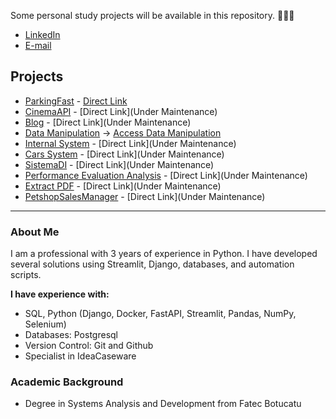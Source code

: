 Some personal study projects will be available in this repository. 🚀🧑‍💻


* [LinkedIn](https://www.linkedin.com/in/bruno-pascoal/)
* [E-mail](bpascoal.santos@gmail.com)

## Projects
* [ParkingFast](https://github.com/brunopascoal/parking_fast) - [Direct Link](https://parking.brunopascoal.tech/)
* [CinemaAPI](https://github.com/brunopascoal/cinema-api) - [Direct Link](Under Maintenance)
* [Blog](https://github.com/brunopascoal/blog) - [Direct Link](Under Maintenance)
* [Data Manipulation](https://github.com/brunopascoal/data_manipulation) -> [Access Data Manipulation](https://datamanipulation.streamlit.app/)
* [Internal System](https://github.com/brunopascoal/sistema_interno) - [Direct Link](Under Maintenance)
* [Cars System](https://github.com/brunopascoal/sistema_carros) - [Direct Link](Under Maintenance)
* [SistemaDI](https://github.com/brunopascoal/sistema_DI) - [Direct Link](Under Maintenance)
* [Performance Evaluation Analysis](https://github.com/brunopascoal/performance-evaluation-analysis) - [Direct Link](Under Maintenance)
* [Extract PDF](https://github.com/brunopascoal/extrator-pdf-imagens) - [Direct Link](Under Maintenance)
* [PetshopSalesManager](https://github.com/brunopascoal/PetshopSalesManager) - [Direct Link](Under Maintenance)

----

### About Me

I am a professional with 3 years of experience in Python. I have developed several solutions using Streamlit, Django, databases, and automation scripts.

**I have experience with:**
* SQL, Python (Django, Docker, FastAPI, Streamlit, Pandas, NumPy, Selenium)
* Databases: Postgresql
* Version Control: Git and Github
* Specialist in IdeaCaseware

### Academic Background

* Degree in Systems Analysis and Development from Fatec Botucatu


